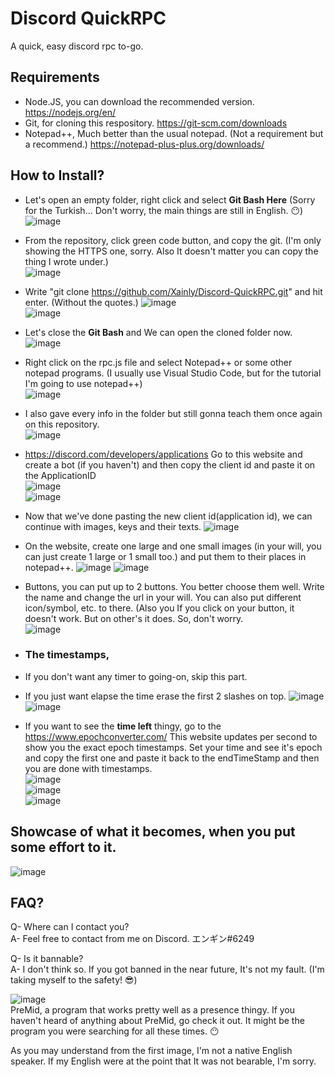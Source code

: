 # Discord QuickRPC
A quick, easy discord rpc to-go.

## Requirements
- Node.JS, you can download the recommended version. https://nodejs.org/en/
- Git, for cloning this respository. https://git-scm.com/downloads
- Notepad++, Much better than the usual notepad. (Not a requirement but a recommend.) https://notepad-plus-plus.org/downloads/

## How to Install?
- Let's open an empty folder, right click and select **Git Bash Here** (Sorry for the Turkish... Don't worry, the main things are still in English. 😶)
![image](https://user-images.githubusercontent.com/62221159/153736903-90dd73c8-78a4-464b-9b78-3977b240bd68.png)


- From the repository, click green code button, and copy the git. (I'm only showing the HTTPS one, sorry. Also It doesn't matter you can copy the thing I wrote under.)     
![image](https://user-images.githubusercontent.com/62221159/153737015-1897044f-7385-42a6-8d53-e5b1c5ea85a5.png)


- Write "git clone https://github.com/Xainly/Discord-QuickRPC.git" and hit enter. (Without the quotes.)
![image](https://user-images.githubusercontent.com/62221159/153737092-55f97e64-7d44-4ecb-8a86-c7a98544dafd.png)     
![image](https://user-images.githubusercontent.com/62221159/153737099-b3bd52df-7842-4b64-b3e5-33dd8f5e3b1d.png)


- Let's close the **Git Bash** and We can open the cloned folder now.
![image](https://user-images.githubusercontent.com/62221159/153737189-943efde7-af43-40f2-92bd-28976b73f816.png)


- Right click on the rpc.js file and select Notepad++ or some other notepad programs. (I usually use Visual Studio Code, but for the tutorial I'm going to use notepad++)     
![image](https://user-images.githubusercontent.com/62221159/153737239-85f0699d-0009-495e-bf2e-0250192c9cfa.png)


- I also gave every info in the folder but still gonna teach them once again on this repository.     
![image](https://user-images.githubusercontent.com/62221159/153737400-f32ab55b-5fed-429b-9943-65786758a003.png)


- https://discord.com/developers/applications Go to this website and create a bot (if you haven't) and then copy the client id and paste it on the ApplicationID     
![image](https://user-images.githubusercontent.com/62221159/153737629-9b902df9-f1bf-491e-a13d-7b33eda11284.png)     
![image](https://user-images.githubusercontent.com/62221159/153737484-cee0a171-d68f-4875-b0a1-45f1012d01e0.png)


- Now that we've done pasting the new client id(application id), we can continue with images, keys and their texts.
![image](https://user-images.githubusercontent.com/62221159/153737716-89ec06d7-cec4-47c2-b26c-d291978c0dac.png)

- On the website, create one large and one small images (in your will, you can just create 1 large or 1 small too.) and put them to their places in notepad++.
![image](https://user-images.githubusercontent.com/62221159/153737815-ac67cbb9-1e1e-4110-b8f1-39a7083143ce.png)
![image](https://user-images.githubusercontent.com/62221159/153737855-5ea3c330-d35c-4ad3-8792-6827572ceafb.png)

- Buttons, you can put up to 2 buttons. You better choose them well. Write the name and change the url in your will. You can also put different icon/symbol, etc. to there. (Also you If you click on your button, it doesn't work. But on other's it does. So, don't worry.     
![image](https://user-images.githubusercontent.com/62221159/153737886-ec05f415-aa25-4529-8de9-bff379e17514.png)

- ### The timestamps, 
- If you don't want any timer to going-on, skip this part.
- If you just want elapse the time erase the first 2 slashes on top.
![image](https://user-images.githubusercontent.com/62221159/153738499-5000ee3c-e1ba-419a-baa0-55a5b66157fb.png)     
![image](https://user-images.githubusercontent.com/62221159/153738578-690e1d43-1a9c-444c-b390-ea45a11926f1.png)

- If you want to see the **time left** thingy, go to the https://www.epochconverter.com/ This website updates per second to show you the exact epoch timestamps. Set your time and see it's epoch and copy the first one and paste it back to the endTimeStamp and then you are done with timestamps.     
![image](https://user-images.githubusercontent.com/62221159/153738640-b23300fc-5c20-4e2a-9c64-b0c2cb7eeeb1.png)     
![image](https://user-images.githubusercontent.com/62221159/153738619-bba3b0cd-e390-45a8-9bb9-8265cb6a42cd.png)     
![image](https://user-images.githubusercontent.com/62221159/153738611-f3cc110a-0b19-483c-be30-a7b47d970e4e.png)     

## Showcase of what it becomes, when you put some effort to it.     
![image](https://user-images.githubusercontent.com/62221159/153739141-6bc3a2b9-2aa5-4cb4-8a46-e7cef3b2e527.png)






## FAQ?
 Q- Where can I contact you?     
 A- Feel free to contact from me on Discord. エンギン#6249

 Q- Is it bannable?     
 A- I don't think so. If you got banned in the near future, It's not my fault. (I'm taking myself to the safety! 😎)

![image](https://user-images.githubusercontent.com/62221159/153736180-7d03f8f6-8c4e-4f28-9429-ea8749252a73.png)     
PreMid, a program that works pretty well as a presence thingy. If you haven't heard of anything about PreMid, go check it out. It might be the program you were searching for all these times. 😶



As you may understand from the first image, I'm not a native English speaker. If my English were at the point that It was not bearable, I'm sorry.
